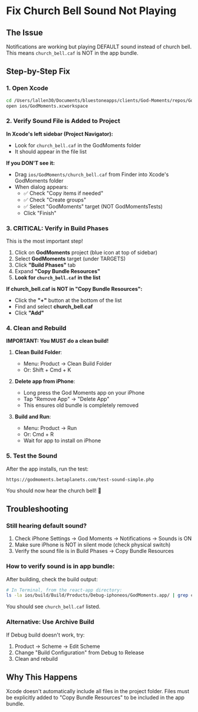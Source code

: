 # Fix Church Bell Sound Not Playing

## The Issue
Notifications are working but playing DEFAULT sound instead of church bell.
This means `church_bell.caf` is NOT in the app bundle.

## Step-by-Step Fix

### 1. Open Xcode
```bash
cd /Users/lallen30/Documents/bluestoneapps/clients/God-Moments/repos/God-Moments-react-app
open ios/GodMoments.xcworkspace
```

### 2. Verify Sound File is Added to Project

**In Xcode's left sidebar (Project Navigator):**
- Look for `church_bell.caf` in the GodMoments folder
- It should appear in the file list

**If you DON'T see it:**
- Drag `ios/GodMoments/church_bell.caf` from Finder into Xcode's GodMoments folder
- When dialog appears:
  - ✅ Check "Copy items if needed"
  - ✅ Check "Create groups"
  - ✅ Select "GodMoments" target (NOT GodMomentsTests)
  - Click "Finish"

### 3. CRITICAL: Verify in Build Phases

This is the most important step!

1. Click on **GodMoments** project (blue icon at top of sidebar)
2. Select **GodMoments** target (under TARGETS)
3. Click **"Build Phases"** tab
4. Expand **"Copy Bundle Resources"**
5. **Look for `church_bell.caf` in the list**

**If church_bell.caf is NOT in "Copy Bundle Resources":**
- Click the **"+"** button at the bottom of the list
- Find and select **church_bell.caf**
- Click **"Add"**

### 4. Clean and Rebuild

**IMPORTANT: You MUST do a clean build!**

1. **Clean Build Folder**: 
   - Menu: Product → Clean Build Folder
   - Or: Shift + Cmd + K

2. **Delete app from iPhone**:
   - Long press the God Moments app on your iPhone
   - Tap "Remove App" → "Delete App"
   - This ensures old bundle is completely removed

3. **Build and Run**:
   - Menu: Product → Run
   - Or: Cmd + R
   - Wait for app to install on iPhone

### 5. Test the Sound

After the app installs, run the test:
```
https://godmoments.betaplanets.com/test-sound-simple.php
```

You should now hear the church bell! 🔔

## Troubleshooting

### Still hearing default sound?
1. Check iPhone Settings → God Moments → Notifications → Sounds is ON
2. Make sure iPhone is NOT in silent mode (check physical switch)
3. Verify the sound file is in Build Phases → Copy Bundle Resources

### How to verify sound is in app bundle:
After building, check the build output:
```bash
# In Terminal, from the react-app directory:
ls -la ios/build/Build/Products/Debug-iphoneos/GodMoments.app/ | grep church_bell
```

You should see `church_bell.caf` listed.

### Alternative: Use Archive Build
If Debug build doesn't work, try:
1. Product → Scheme → Edit Scheme
2. Change "Build Configuration" from Debug to Release
3. Clean and rebuild

## Why This Happens
Xcode doesn't automatically include all files in the project folder.
Files must be explicitly added to "Copy Bundle Resources" to be included in the app bundle.
